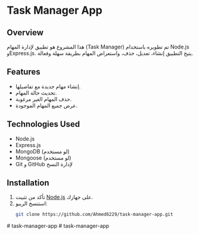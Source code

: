 # Task Manager App

## Overview
هذا المشروع هو تطبيق لإدارة المهام (Task Manager) تم تطويره باستخدام Node.js وExpress.js. يتيح التطبيق إنشاء، تعديل، حذف، واستعراض المهام بطريقة سهلة وفعالة.

## Features
- إنشاء مهام جديدة مع تفاصيلها.
- تحديث حالة المهام.
- حذف المهام الغير مرغوبة.
- عرض جميع المهام الموجودة.

## Technologies Used
- Node.js
- Express.js
- MongoDB (لو مستخدم)
- Mongoose (لو مستخدم)
- Git و GitHub لإدارة النسخ

## Installation
1. تأكد من تثبيت [Node.js](https://nodejs.org/) على جهازك.
2. استنسخ الريبو:
   ```bash
   git clone https://github.com/Ahmed6229/task-manager-app.git
#   t a s k - m a n a g e r - a p p  
 #   t a s k - m a n a g e r - a p p  
 